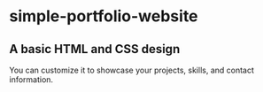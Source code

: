 # simple-portfolio-website
## A basic HTML and CSS design

You can customize it to showcase your projects, skills, and contact information.
